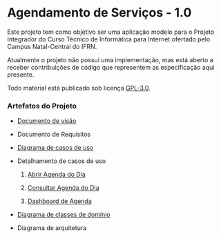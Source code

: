 # Agendamento de Serviços - 1.0

Este projeto tem como objetivo ser uma aplicação modelo para o Projeto Integrador do Curso Técnico de Informática para Internet ofertado pelo Campus Natal-Central do IFRN.

Atualmente o projeto não possui uma implementação, mas está aberto a receber contribuições de código que representem as especificação aqui presente.

Todo material está publicado sob licença [GPL-3.0](https://www.gnu.org/licenses/quick-guide-gplv3.pt-br.html).

### Artefatos do Projeto

* [Documento de visão](./docs/visao_do_produto.md)

* Documento de Requisitos

* [Diagrama de casos de uso](./docs/diagramas/image.png)

* Detalhamento de casos de uso 

  1. [Abrir Agenda do Dia](./docs/casos_de_uso/cdu_abrir_agenda_do_dia.md)

  2. [Consultar Agenda do Dia](./docs/casos_de_uso/cdu_consultar_agenda_do_dia.md)

  3. [Dashboard de Agenda](./docs/casos_de_uso/cdu_dashboard_de_agenda.md)

* [Diagrama de classes de domínio](./docs/diagramas/diagrama_classes.JPG)

* Diagrama de arquitetura
